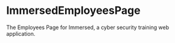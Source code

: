 # ImmersedEmployeesPage
The Employees Page for Immersed, a cyber security training web application.
